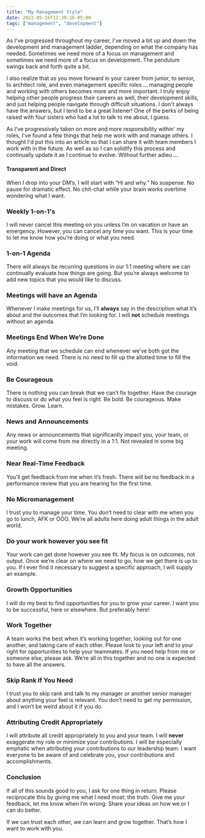 ```yaml
---
title: "My Management Style"
date: 2022-05-16T12:39:16-05:00
tags: ["management", "development"]
---
```


As I've progressed throughout my career, I've moved a bit up and down the development and management ladder, depending on what the company has needed. Sometimes we need more of a focus on management and sometimes we need more of a focus on development. The pendulum swings back and forth quite a bit.

I also realize that as you move forward in your career from junior, to senior, to architect role, and even management specific roles ... managing people and working with others becomes more and more important. I truly enjoy helping other people progress their careers as well, their development skills, and just helping people navigate through difficult situations. I don't always have the answers, but I tend to be a great listener! One of the perks of being raised with four sisters who had a lot to talk to me about, I guess.

<!--more-->

As I've progressively taken on more and more responsibility within' my roles, I've found a few things that help me work with and manage others. I thought I'd put this into an article so that I can share it with team members I work with in the future. As well as so I can solidify this process and continually update it as I continue to evolve. Without further adieu ...

#### Transparent and Direct

When I drop into your DM’s, I will start with “Hi and why.” No suspense. No pause for dramatic effect. No chit-chat while your brain works overtime wondering what I want.

### Weekly 1-on-1's

I will never cancel this meeting on you unless I’m on vacation or have an emergency. However, you can cancel any time you want. This is your time to let me know how you’re doing or what you need.

### 1-on-1 Agenda

There will always be recurring questions in our 1:1 meeting where we can continually evaluate how things are going. But you’re always welcome to add new topics that you would like to discuss.

### Meetings will have an Agenda

Whenever I make meetings for us, I’ll **always** say in the description what it’s about and the outcomes that I’m looking for. I will **not** schedule meetings without an agenda.

### Meetings End When We’re Done

Any meeting that we schedule can end whenever we’ve both got the information we need. There is no need to fill up the allotted time to fill the void.

### Be Courageous

There is nothing you can break that we can’t fix together. Have the courage to discuss or do what you feel is right. Be bold. Be courageous. Make mistakes. Grow. Learn.

### News and Announcements

Any news or announcements that significantly impact you, your team, or your work will come from me directly in a 1:1. Not revealed in some big meeting.

### Near Real-Time Feedback

You’ll get feedback from me when it’s fresh. There will be no feedback in a performance review that you are hearing for the first time.

### No Micromanagement

I trust you to manage your time. You don’t need to clear with me when you go to lunch, AFK or OOO. We’re all adults here doing adult things in the adult world.

### Do your work however you see fit

Your work can get done however you see fit. My focus is on outcomes, not output. Once we’re clear on where we need to go, how we get there is up to you. If I ever find it necessary to suggest a specific approach, I will supply an example.

### Growth Opportunities

I will do my best to find opportunities for you to grow your career. I want you to be successful, here or elsewhere. But preferably here!

### Work Together

A team works the best when it’s working together, looking out for one another, and taking care of each other. Please look to your left and to your right for opportunities to help your teammates. If you need help from me or someone else, please ask. We’re all in this together and no one is expected to have all the answers.

### Skip Rank If You Need

I trust you to skip rank and talk to my manager or another senior manager about anything your feel is relevant. You don’t need to get my permission, and I won’t be weird about it if you do.

### Attributing Credit Appropriately

I will attribute all credit appropriately to you and your team. I will **never** exaggerate my role or minimize your contributions. I will be especially emphatic when attributing your contributions to our leadership team. I want everyone to be aware of and celebrate you, your contributions and accomplishments.

### Conclusion

If all of this sounds good to you, I ask for one thing in return. Please reciprocate this by giving me what I need most: the truth. Give me your feedback, let me know when I’m wrong. Share your ideas on how we or I can do better.

If we can trust each other, we can learn and grow together. That’s how I want to work with you.
